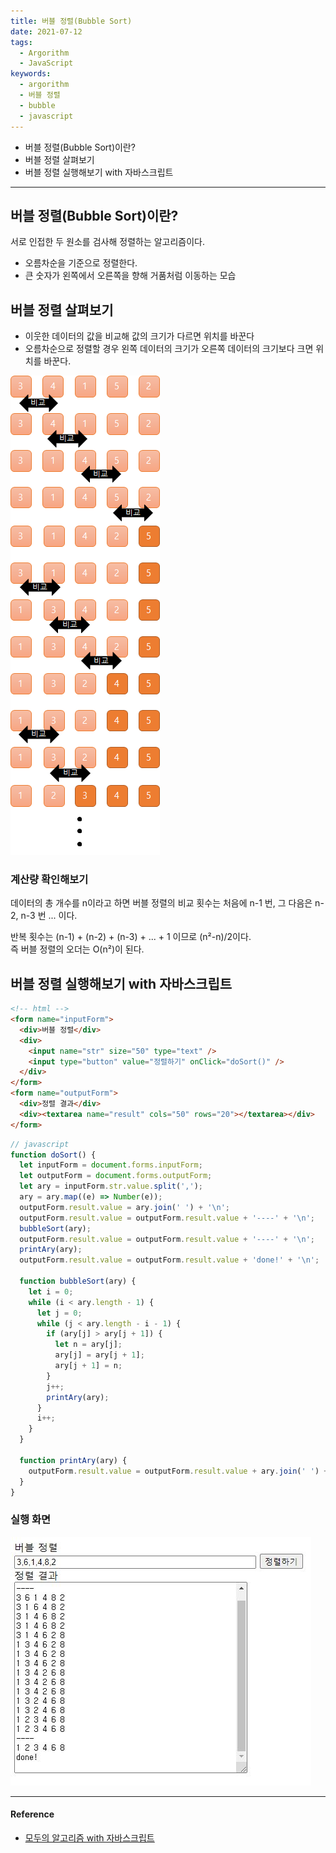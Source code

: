 ```yaml
---
title: 버블 정렬(Bubble Sort)
date: 2021-07-12
tags:
  - Argorithm
  - JavaScript
keywords:
  - argorithm
  - 버블 정렬
  - bubble
  - javascript
---
```


- 버블 정렬(Bubble Sort)이란?
- 버블 정렬 살펴보기
- 버블 정렬 실행해보기 with 자바스크립트

---

## 버블 정렬(Bubble Sort)이란?

서로 인접한 두 원소를 검사해 정렬하는 알고리즘이다.

- 오름차순을 기준으로 정렬한다.
- 큰 숫자가 왼쪽에서 오른쪽을 향해 거품처럼 이동하는 모습

## 버블 정렬 살펴보기

- 이웃한 데이터의 값을 비교해 값의 크기가 다르면 위치를 바꾼다
- 오름차순으로 정렬할 경우 왼쪽 데이터의 크기가 오른쪽 데이터의 크기보다 크면 위치를 바꾼다.

![실행 화면](./bubbleSortEx.png)

### 계산량 확인해보기

데이터의 총 개수를 n이라고 하면 버블 정렬의 비교 횟수는
처음에 n-1 번, 그 다음은 n-2, n-3 번 ... 이다.

반복 횟수는 (n-1) + (n-2) + (n-3) + ... + 1 이므로 (n²-n)/2이다.  
즉 버블 정렬의 오더는 O(n²)이 된다.

## 버블 정렬 실행해보기 with 자바스크립트

```html
<!-- html -->
<form name="inputForm">
  <div>버블 정렬</div>
  <div>
    <input name="str" size="50" type="text" />
    <input type="button" value="정렬하기" onClick="doSort()" />
  </div>
</form>
<form name="outputForm">
  <div>정렬 결과</div>
  <div><textarea name="result" cols="50" rows="20"></textarea></div>
</form>
```

```javascript
// javascript
function doSort() {
  let inputForm = document.forms.inputForm;
  let outputForm = document.forms.outputForm;
  let ary = inputForm.str.value.split(',');
  ary = ary.map((e) => Number(e));
  outputForm.result.value = ary.join(' ') + '\n';
  outputForm.result.value = outputForm.result.value + '----' + '\n';
  bubbleSort(ary);
  outputForm.result.value = outputForm.result.value + '----' + '\n';
  printAry(ary);
  outputForm.result.value = outputForm.result.value + 'done!' + '\n';

  function bubbleSort(ary) {
    let i = 0;
    while (i < ary.length - 1) {
      let j = 0;
      while (j < ary.length - i - 1) {
        if (ary[j] > ary[j + 1]) {
          let n = ary[j];
          ary[j] = ary[j + 1];
          ary[j + 1] = n;
        }
        j++;
        printAry(ary);
      }
      i++;
    }
  }

  function printAry(ary) {
    outputForm.result.value = outputForm.result.value + ary.join(' ') + '\n';
  }
}
```

### 실행 화면

![실행 화면](./bubbleSort.png)

---

#### Reference

- [모두의 알고리즘 with 자바스크립트](https://www.gilbut.co.kr/book/view?bookcode=BN002328)
